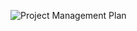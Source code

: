 
![Project Management Plan](https://user-images.githubusercontent.com/45234288/101823315-7acb4200-3b22-11eb-9848-c815d0ca624e.png)


